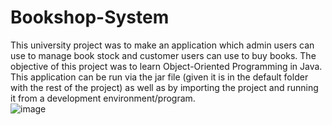 # Bookshop-System
This university project was to make an application which admin users can use to manage book stock and customer users can use to buy books. The objective of this project was to learn Object-Oriented Programming in Java. <br />
This application can be run via the jar file (given it is in the default folder with the rest of the project) as well as by importing the project and running it from a development environment/program. <br />
![image](https://user-images.githubusercontent.com/92721094/176578678-8b878d28-1a94-45b8-b79c-f05c1563d841.png)
